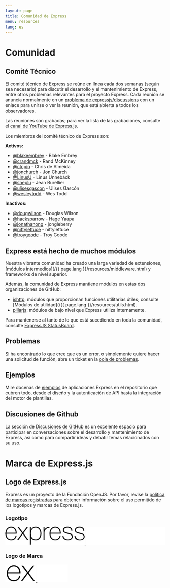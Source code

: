 ```yaml
---
layout: page
title: Comunidad de Express
menu: resources
lang: es
---
```


# Comunidad

## Comité Técnico

El comité técnico de Express se reúne en línea cada dos semanas (según sea necesario) para discutir el desarrollo y el mantenimiento de Express, entre otros problemas relevantes para el proyecto Express. Cada reunión se anuncia normalmente en un [problema de expressjs/discussions](https://github.com/expressjs/discussions/issues) con un enlace para unirse o ver la reunión, que está abierta a todos los observadores.

Las reuniones son grabadas; para ver la lista de las grabaciones, consulte el [canal de YouTube de Express.js](https://www.youtube.com/channel/UCYjxjAeH6TRik9Iwy5nXw7g).

Los miembros del comité técnico de Express son:

**Activos:**

- [@blakeembrey](https://github.com/blakeembrey) - Blake Embrey
- [@crandmck](https://github.com/crandmck) - Rand McKinney
- [@ctcpip](https://github.com/ctcpip) - Chris de Almeida
- [@jonchurch](https://github.com/jonchurch) - Jon Church
- [@LinusU](https://github.com/LinusU) - Linus Unnebäck
- [@sheplu](https://github.com/sheplu) - Jean Burellier
- [@ulisesgascon](https://github.com/ulisesGascon) - Ulises Gascón
- [@wesleytodd](https://github.com/wesleytodd) - Wes Todd


**Inactivos:**

- [@dougwilson](https://github.com/dougwilson) - Douglas Wilson
- [@hacksparrow](https://github.com/hacksparrow) - Hage Yaapa
- [@jonathanong](https://github.com/jonathanong) - jongleberry
- [@niftylettuce](https://github.com/niftylettuce) - niftylettuce
- [@troygoode](https://github.com/troygoode) - Troy Goode

## Express está hecho de muchos módulos

Nuestra vibrante comunidad ha creado una larga variedad de extensiones, [módulos intermedios](/{{ page.lang }}/resources/middleware.html) y frameworks de nivel superior.

Además, la comunidad de Express mantiene módulos en estas dos organizaciones de GitHub:

- [jshttp](https://jshttp.github.io/): módulos que proporcionan funciones utilitarias útiles; consulte [Módulos de utilidad](/{{ page.lang }}/resources/utils.html).
- [pillarjs](https://pillarjs.github.io/): módulos de bajo nivel que Express utiliza internamente.

Para mantenerse al tanto de lo que está sucediendo en toda la comunidad, consulte [ExpressJS StatusBoard](https://expressjs.github.io/statusboard/).

## Problemas

Si ha encontrado lo que cree que es un error, o simplemente quiere hacer una solicitud de función, abre un ticket en la [cola de problemas](https://github.com/expressjs/express/issues).

## Ejemplos

Mire docenas de [ejemplos](https://github.com/expressjs/express/tree/master/examples) de aplicaciones Express en el repositorio que cubren todo, desde el diseño y la autenticación de API hasta la integración del motor de plantillas.

## Discusiones de Github

La sección de [Discusiones de GitHub](https://github.com/expressjs/discussions) es un excelente espacio para participar en conversaciones sobre el desarrollo y mantenimiento de Express, así como para compartir ideas y debatir temas relacionados con su uso.


# Marca de Express.js

## Logo de Express.js

Express es un proyecto de la Fundación OpenJS. Por favor, revise la [política de marcas registradas](https://trademark-policy.openjsf.org/) para obtener información sobre el uso permitido de los logotipos y marcas de Express.js.

<div class="logo-table">
    <div>
        <h3>Logotipo</h3>
        <a href="/images/brand/logotype-light.svg" class="hidden-dark">
            <img src="/images/brand/logotype-light.svg" width="250" height="56"/>
        </a>
        <a href="/images/brand/logotype-dark.svg" class="hidden-light">
            <img src="/images/brand/logotype-dark.svg" width="250" height="56"/>
        </a>
    </div>
    <div>
        <h3>Logo de Marca</h3>
        <a href="/images/brand/logo-light.svg" class="hidden-dark">
            <img src="/images/brand/logo-light.svg" width="96.5" height="56"/>
        </a>
        <a href="/images/brand/logo-dark.svg" class="hidden-light">
            <img src="/images/brand/logo-dark.svg" width="96.5" height="56"/>
        </a>
    </div>
<div>

